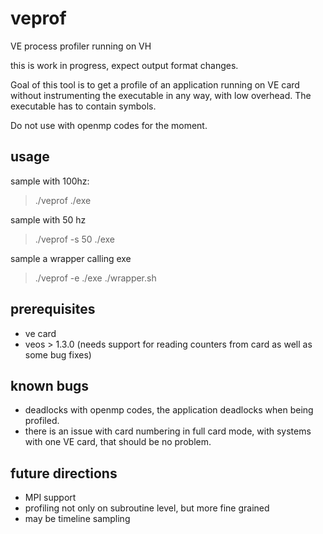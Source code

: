# veprof
VE process profiler running on VH

this is work in progress, expect output format changes.

Goal of this tool is to get a profile of an application running on VE card without instrumenting
the executable in any way, with low overhead. The executable has to contain symbols.

Do not use with openmp codes for the moment.

## usage

sample with 100hz:

> ./veprof ./exe

sample with 50 hz

> ./veprof -s 50 ./exe

sample a wrapper calling exe

> ./veprof -e ./exe ./wrapper.sh

## prerequisites

* ve card
* veos > 1.3.0 (needs support for reading counters from card as well as some bug fixes)

## known bugs

* deadlocks with openmp codes, the application deadlocks when being profiled.
* there is an issue with card numbering in full card mode, with systems with one VE card, that should be no problem.

## future directions

* MPI support
* profiling not only on subroutine level, but more fine grained
* may be timeline sampling

